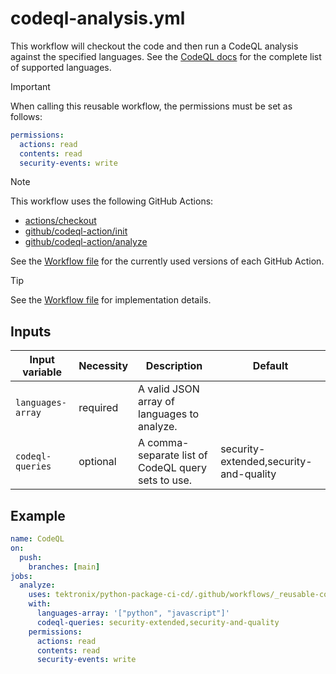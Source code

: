 # codeql-analysis.yml

This workflow will checkout the code and then run a CodeQL analysis against the
specified languages. See the
[CodeQL docs](https://docs.github.com/en/code-security/code-scanning/creating-an-advanced-setup-for-code-scanning/customizing-your-advanced-setup-for-code-scanning#changing-the-languages-that-are-analyzed)
for the complete list of supported languages.

> [!IMPORTANT]
> When calling this reusable workflow, the permissions must be set as follows:
>
> ```yaml
> permissions:
>   actions: read
>   contents: read
>   security-events: write
> ```

> [!NOTE]
> This workflow uses the following GitHub Actions:
>
> - [actions/checkout](https://github.com/actions/checkout)
> - [github/codeql-action/init](https://github.com/github/codeql-action)
> - [github/codeql-action/analyze](https://github.com/github/codeql-action)
>
> See the [Workflow file][workflow-file] for the currently used versions of each GitHub Action.

> [!TIP]
> See the [Workflow file][workflow-file] for implementation details.

## Inputs

| Input variable    | Necessity | Description                                        | Default                                |
| ----------------- | --------- | -------------------------------------------------- | -------------------------------------- |
| `languages-array` | required  | A valid JSON array of languages to analyze.        |                                        |
| `codeql-queries`  | optional  | A comma-separate list of CodeQL query sets to use. | security-extended,security-and-quality |

## Example

```yaml
name: CodeQL
on:
  push:
    branches: [main]
jobs:
  analyze:
    uses: tektronix/python-package-ci-cd/.github/workflows/_reusable-codeql-analysis.yml@v1.5.3
    with:
      languages-array: '["python", "javascript"]'
      codeql-queries: security-extended,security-and-quality
    permissions:
      actions: read
      contents: read
      security-events: write
```

[workflow-file]: ../.github/workflows/_reusable-codeql-analysis.yml
